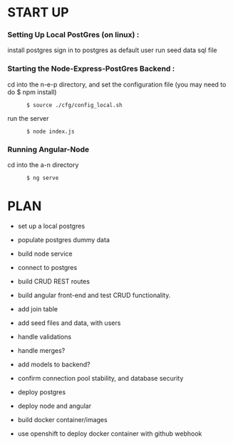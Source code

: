 # START UP

### Setting Up Local PostGres (on linux) :
install postgres
sign in to postgres as default user
run seed data sql file

### Starting the Node-Express-PostGres Backend :
cd into the n-e-p directory, and set the configuration file (you may need to do $ npm install)
```
      $ source ./cfg/config_local.sh
```
run the server
```
      $ node index.js
```

### Running Angular-Node
cd into the a-n directory
```
      $ ng serve
```



# PLAN

- set up a local postgres
- populate postgres dummy data


- build node service
- connect to postgres
- build CRUD REST routes


- build angular front-end and test CRUD functionality.


- add join table
- add seed files and data, with users
- handle validations
- handle merges?
- add models to backend?
- confirm connection pool stability, and database security


- deploy postgres
- deploy node and angular


- build docker container/images
- use openshift to deploy docker container with github webhook
